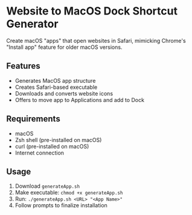 # Website to MacOS Dock Shortcut Generator

Create macOS "apps" that open websites in Safari, mimicking Chrome's "Install app" feature for older macOS versions.

## Features
- Generates MacOS app structure
- Creates Safari-based executable
- Downloads and converts website icons
- Offers to move app to Applications and add to Dock

## Requirements
- macOS
- Zsh shell (pre-installed on macOS)
- curl (pre-installed on macOS)
- Internet connection

## Usage
1. Download `generateApp.sh`
2. Make executable: `chmod +x generateApp.sh`
3. Run: `./generateApp.sh <URL> "<App Name>"`
4. Follow prompts to finalize installation
